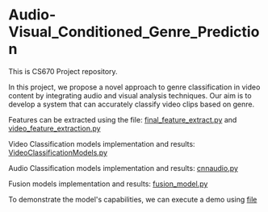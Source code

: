 # Audio-Visual_Conditioned_Genre_Prediction
This is CS670 Project repository.

In this project, we propose a novel approach to genre classification in video content by integrating audio and visual analysis techniques. Our aim is to develop a system that can accurately classify video clips based on genre. 

Features can be extracted using the file: [final_feature_extract.py](final_feature_extract.py) and [video_feature_extraction.py](video_feature_extraction.py) 

Video Classification models implementation and results: [VideoClassificationModels.py](VideoClassificationModels.py)

Audio Classification models implementation and results: [cnnaudio.py](cnnaudio.py)

Fusion models implementation and results: [fusion_model.py](fusion_model.py)

To demonstrate the model's capabilities, we can execute a demo using [file](CS670_test.py)
